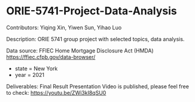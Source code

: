 # ORIE-5741-Project-Data-Analysis

Contributors: Yiqing Xin, Yiwen Sun, Yihao Luo

Description: ORIE 5741 group project with selected topics, data analysis.


Data source: FFIEC Home Mortgage Disclosure Act (HMDA)
https://ffiec.cfpb.gov/data-browser/
  - state = New York
  - year = 2021


Deliverables:
Final Result Presentation Video is published, please feel free to check: https://youtu.be/ZWi3kI8qSU0
